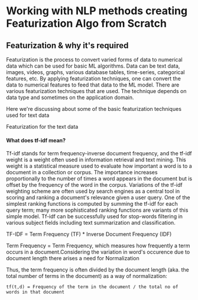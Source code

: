 # Working with NLP methods creating Featurization Algo from Scratch

## Featurization & why it's required

Featurization is the process to convert varied forms of data to numerical data which can be used for basic ML algorithms. Data can be text data, images, videos, graphs, various database tables, time-series, categorical features, etc.
By applying featurization techniques, one can convert the data to numerical features to feed that data to the ML model.
There are various featurization techniques that are used. The technique depends on data type and sometimes on the application domain. 

Here we're discussing about some of the basic featurization techniques used for text data

Featurization for the text data

#### What does tf-idf mean?
Tf-idf stands for term frequency-inverse document frequency, and the tf-idf weight is a weight often used in information retrieval and text mining. This weight is a statistical measure used to evaluate how important a word is to a document in a collection or corpus. The importance increases proportionally to the number of times a word appears in the document but is offset by the frequency of the word in the corpus. Variations of the tf-idf weighting scheme are often used by search engines as a central tool in scoring and ranking a document's relevance given a user query. 
One of the simplest ranking functions is computed by summing the tf-idf for each query term; many more sophisticated ranking functions are variants of this simple model. 
Tf-idf can be successfully used for stop-words filtering in various subject fields including text summarization and classification. 

TF-IDF = Term Frequency (TF) * Inverse Document Frequency (IDF)

Term Frequency = Term Frequency, which measures how frequently a term occurs in a document.Considering the variation in word's occurence due
to document length there arises a need for Normalization

Thus, the term frequency is often divided by the document length (aka. the total number of terms in the document) as a way of normalization:


    tf(t,d) = Frequency of the term in the document / the total no of words in that document





